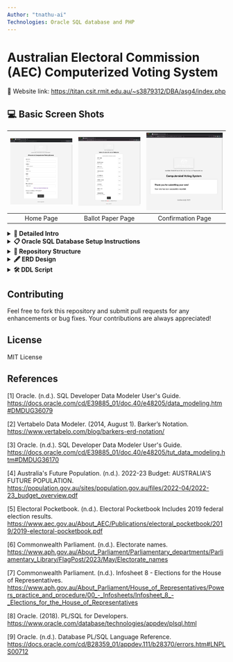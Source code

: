 ```yaml
---
Author: "tnathu-ai"
Technologies: Oracle SQL database and PHP
---
```


# Australian Electoral Commission (AEC) Computerized Voting System

🔗 Website link: https://titan.csit.rmit.edu.au/~s3879312/DBA/asg4/index.php


## 💻 Basic Screen Shots

|<a href="https://titan.csit.rmit.edu.au/~s3879312/DBA/asg4/index.php"><img src="main/images/index.png" alt="Illustration" width="400px"/></a>|<a href="https://titan.csit.rmit.edu.au/~s3879312/DBA/asg4/ballot_paper.php"><img src="main/images/ballot_paper.png" alt="Illustration" width="400px"/></a>|<a href="https://titan.csit.rmit.edu.au/~s3879312/DBA/asg4/confirmation.php"><img src="main/images/confirmation.png" alt="Illustration" width="400px"/></a>|
|:--:|:--:|:--:|
|Home Page|Ballot Paper Page|Confirmation Page|


<details>
<summary><b>📩 Detailed Intro</b></summary>
<p>

The AEC is dedicated to offering Australians an independent electoral service. While ensuring integrity, accuracy, and transparency, the current manual voting system has its challenges. This project aims to transition to a computerised voting system for federal elections, addressing concerns like time efficiency, resource allocation, and environmental impact.

## Project Scope
This project's initial phase focuses on federal general elections for the House of Representatives. The following are out of scope:
Senate federal general elections:
+ Federal by-elections
+ State and territory elections
+ City and Shire Council elections
+ Referendums
+ Other AEC services

## Important Notes
Ballot vs Issuance Record: The Ballot is the digital equivalent of the ballot paper. It captures voters' preferences but cannot be associated with any voter. The Issuance Record, on the other hand, records when and where a ballot is issued to a specific voter. It tracks who has voted but should not be used to track down the ballot issued and cast by a specific voter.
Informal Ballots: The database should accommodate both formal and informal ballots. Informal ballots should be identified and eliminated from the counting process. A formal ballot must have a preference cast for each candidate. If there are n candidates, they must be numbered from 1 to n.

**Ballot Paper Preferences** 
+ Make sure to store the preference input as is without any data cleaning (replicate paper ballot format)
+ Ensure to correctly handle the potential insertion of NULL or other unwanted values.

</p>
</details>


<details>
<summary><b>📋 Oracle SQL Database Setup Instructions</b></summary>
<p>

## Oracle Credentials Setup

To connect to your Oracle database, you need to modify the `db_connection.php` file with your database credentials:

1. Open `db_connection.php` in your preferred code editor.
2. Locate the following lines:

   ```php
    $username = 'REPLACE_WITH_YOUR_USERNAME';
    $password = 'REPLACE_WITH_YOUR_PASSWORD';
    $servername = 'REPLACE_WITH_YOUR_SERVER_NAME';
    $servicename = 'REPLACE_WITH_YOUR_SERVICE_NAME';
    $connection = $servername . "/" . $servicename;
   ```

3. Replace `YOUR_USERNAME_HERE`, `YOUR_PASSWORD_HERE`, `YOUR_HOST_HERE`, `YOUR_PORT_HERE`, and `YOUR_SID_HERE` with your actual Oracle database credentials.
4. Save the changes and close the file.

Ensure you keep your credentials safe and do not commit the `db_connection.php` file with actual credentials to public repositories for security reasons.

**We've taken the liberty to pre-populate the database for you! :tada: If you face any issues like no data or data loss in the Oracle database, don't panic. Just follow these steps:**

1. Run the script `DDL_script.ddl`
2. Run the script `insert_as4.sql`

### **Pre-Requisites**
Before diving in, ensure you have:
- Oracle SQL Server up and running :rocket:
- User role with permissions to create and modify tables :shield:

### **Let's Understand the Data Structure**

#### **Party Table**
- Contains info on political parties.
- Parties included:
  * Liberal Democrats (LDP)
  * Australian Labor Party (ALP)
  * ... and many more!

#### **Electorate Table**
- Houses electorate details.
- For example, `Hotham` electorate has:
  * Historical date: January 1, 2023
  * 50,000 historical voters
  * Placeholder for the current MP

#### **Election Table**
- Info on each election.
- Two federal elections predefined for `Hotham` and `Melbourne` on May 21, 2022.

#### **Voter Table**
- Voter registration details.
- Voters like `Joe Bloggs` and `Penny Chan` are predefined!

#### **Candidate Table**
- Data of election candidates.
- Examples:
  * Edward SOK from LDP in Hotham
  * Clare O'NEIL from ALP in Hotham

#### **Election Event Table**
- Contains election-specific events.
- Events predefined for both `Hotham` and `Melbourne`.

#### **Ballot Issuance Table**
- Note: No predefined data here as per requirements.

### **Implementation**

Use the SQL statements in `insert_as4.sql` to insert the above data. Remember to execute in the order mentioned above to ensure data integrity. Once done, you're all set to query or manipulate the data as you see fit!
</p>
</details>

<details>
<summary><b>🌿 Repository Structure</b></summary>
<p>

```
.
└── DBA
    └── asg4
        ├── 404.html                # Custom 404 error page for any unmatched routes or missing pages
        ├── Oracle_SQL              # Folder containing SQL scripts related to Oracle DB
        │   ├── DDL_script.ddl      # Script containing Data Definition Language commands for database setup
        │   └── insert_as4.sql      # Script for inserting sample data into the database
        ├── README.md               # Documentation about the project, how to set up, and other relevant details
        ├── ballot_paper.php        # Contains the actual ballot paper for voting
        ├── confirmation.php        # Page displayed after a user has successfully voted
        ├── css                     # Folder containing stylesheets
        │   └── styles.css          # Stylesheet for the entire website to ensure consistent design
        ├── db_connection.php       # PHP script to establish a connection to the Oracle database
        ├── footer.php              # Contains the common footer elements that can be included across pages
        ├── header.php              # Contains the common header elements and navigation that can be included across pages
        ├── htaccess                # Configuration file for use on web servers running Apache
        ├── images                  # Folder containing images used across the website
        │   ├── Logical.png         # Image representation of the logical database schema
        │   ├── Relational.png      # Image representation of the relational database schema
        │   ├── ballot_paper.png    # Image representation of the ballot paper
        │   ├── confirmation.png    # Image displayed on the confirmation page
        │   ├── dhr-logo.png        # Logo image for DHR 
        │   ├── index.png           # Main image for the index or landing page
        │   ├── logo.ico            # Website favicon
        │   └── logo.png            # Primary logo for the website
        ├── index.php               # The main landing page where users start the voting process
        ├── js                      # Folder containing JavaScript files
        │   ├── constants.js        # JavaScript file containing any constants required across multiple JS files
        │   └── scripts.js          # Contains JavaScript functions used across the site
        ├── process_ballot.php      # Processes the vote once the ballot paper is submitted
        ├── sample_data             # Folder containing sample data and schema for the assignment
        │   ├── Sample Data for Assignment 4.txt     # Text file with sample data for the assignment
        │   └── Sample Schema Subset.pdf             # PDF containing a subset of the schema for the assignment
        └── validate_voter.php      # Validates if the user is eligible to vote or has already voted

```
</p>
</details>

<details>
<summary><b>🖋️ ERD Design</b></summary>
<p>

|<a href="#"><img src="main/main/images/../../images/Relational.png" alt="Relational Design" width="500px"/></a>|<a href="#"><img src="main/images/Logical.png" alt="Logical Design" width="1500px"/></a>|
|:--:|:--:|
|Relational Design|Logical Design|

</p>
</details>

<details>
<summary><b>🛠️ DDL Script</b></summary>
<p>

|<a href="#"><img src="main/images/Initial_DDL_code.svg" alt="DDL" width="700px"/></a>|
|:--:|
|DDL Script|

</p>
</details>

## Contributing

Feel free to fork this repository and submit pull requests for any enhancements or bug fixes. Your contributions are always appreciated!

## License

MIT License

## References

[1] Oracle. (n.d.). SQL Developer Data Modeler User's Guide. https://docs.oracle.com/cd/E39885_01/doc.40/e48205/data_modeling.htm#DMDUG36079

[2] Vertabelo Data Modeler. (2014, August 1). Barker’s Notation. https://www.vertabelo.com/blog/barkers-erd-notation/

[3] Oracle. (n.d.). SQL Developer Data Modeler User's Guide. https://docs.oracle.com/cd/E39885_01/doc.40/e48205/tut_data_modeling.htm#DMDUG36170

[4] Australia's Future Population. (n.d.). 2022-23 Budget: AUSTRALIA'S FUTURE POPULATION. https://population.gov.au/sites/population.gov.au/files/2022-04/2022-23_budget_overview.pdf

[5] Electoral Pocketbook. (n.d.). Electoral Pocketbook Includes 2019 federal election results. https://www.aec.gov.au/About_AEC/Publications/electoral_pocketbook/2019/2019-electoral-pocketbook.pdf

[6] Commonwealth Parliament. (n.d.). Electorate names. https://www.aph.gov.au/About_Parliament/Parliamentary_departments/Parliamentary_Library/FlagPost/2023/May/Electorate_names

[7] Commonwealth Parliament. (n.d.). Infosheet 8 - Elections for the House of Representatives. https://www.aph.gov.au/About_Parliament/House_of_Representatives/Powers_practice_and_procedure/00_-_Infosheets/Infosheet_8_-_Elections_for_the_House_of_Representatives

[8] Oracle. (2018). PL/SQL for Developers. https://www.oracle.com/database/technologies/appdev/plsql.html

[9] Oracle. (n.d.). Database PL/SQL Language Reference. https://docs.oracle.com/cd/B28359_01/appdev.111/b28370/errors.htm#LNPLS00712
 

